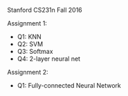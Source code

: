 Stanford CS231n Fall 2016

Assignment 1:
* Q1: KNN
* Q2: SVM
* Q3: Softmax
* Q4: 2-layer neural net

Assignment 2:
* Q1: Fully-connected Neural Network
